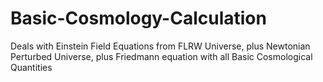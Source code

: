 # Basic-Cosmology-Calculation
Deals with Einstein Field Equations from FLRW Universe, plus Newtonian Perturbed Universe, plus Friedmann equation with all Basic Cosmological Quantities
